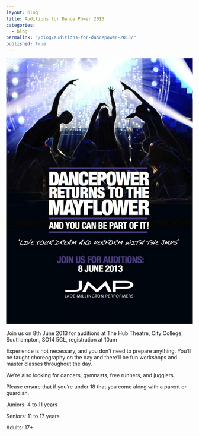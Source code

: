 ```yaml
---
layout: blog
title: Auditions for Dance Power 2013
categories: 
  - blog
permalink: "/blog/auditions-for-dancepower-2013/"
published: true
---
```


![](/uploads/2012/04/A5-Audition-Mailer-HiRES-front1-722x1024.jpg)

Join us on 8th June 2013 for auditions at The Hub Theatre, City College, Southampton, SO14 5GL, registration at 10am

Experience is not necessary, and you don’t need to prepare anything. You’ll be taught choreography on the day and there’ll be fun workshops and master classes throughout the day.

We’re also looking for dancers, gymnasts, free runners, and jugglers.

Please ensure that if you’re under 18 that you come along with a parent or guardian.

Juniors: 4 to 11 years

Seniors: 11 to 17 years

Adults: 17+